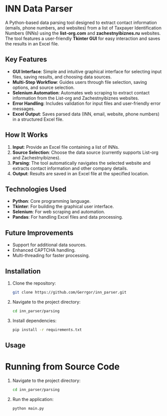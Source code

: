 # INN Data Parser

A Python-based data parsing tool designed to extract contact information (emails, phone numbers, and websites) from a list of Taxpayer Identification Numbers (INNs) using the **list-org.com** and **zachestnyibiznes.ru** websites. The tool features a user-friendly **Tkinter GUI** for easy interaction and saves the results in an Excel file.

## Key Features

- **GUI Interface**: Simple and intuitive graphical interface for selecting input files, saving results, and choosing data sources.
- **Multi-Step Workflow**: Guides users through file selection, saving options, and source selection.
- **Selenium Automation**: Automates web scraping to extract contact information from the List-org and Zachestnyibiznes websites.
- **Error Handling**: Includes validation for input files and user-friendly error messages.
- **Excel Output**: Saves parsed data (INN, email, website, phone numbers) in a structured Excel file.

## How It Works

1. **Input**: Provide an Excel file containing a list of INNs.
2. **Source Selection**: Choose the data source (currently supports List-org and Zachestnyibiznes).
3. **Parsing**: The tool automatically navigates the selected website and extracts contact information and other company details.
4. **Output**: Results are saved in an Excel file at the specified location.

## Technologies Used

- **Python**: Core programming language.
- **Tkinter**: For building the graphical user interface.
- **Selenium**: For web scraping and automation.
- **Pandas**: For handling Excel files and data processing.

## Future Improvements

- Support for additional data sources.
- Enhanced CAPTCHA handling.
- Multi-threading for faster processing.

## Installation

1. Clone the repository:
   ```bash
   git clone https://github.com/Gerrgor/inn_parser.git
2. Navigate to the project directory:
   ```bash
   cd inn_parser/parsing
3. Install dependencies:
   ```bash
   pip install -r requirements.txt
## Usage
# Running from Source Code
1. Navigate to the project directory:
   ```bash
   cd inn_parser/parsing
2. Run the application:
   ```bash
   python main.py
